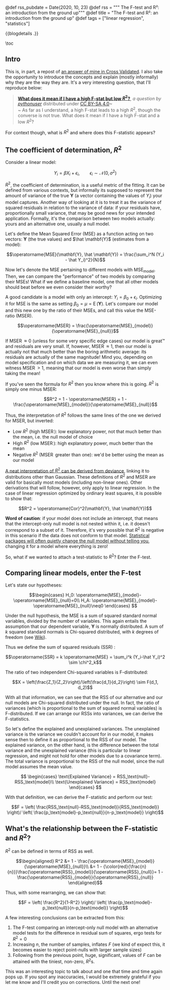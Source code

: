 @def rss_pubdate = Date(2020, 10, 23)
@def rss = """ The F-test and R²: an introduction from the ground up"""
@def title = "The F-test and R²: an introduction from the ground up"
@def tags = ["linear regression", "statistics"]

{{blogdetails .}}

\toc

## Intro

This is, in part, a repost of [an answer of mine in Cross Validated](https://stats.stackexchange.com/a/491084/60613).
I also take the opportunity to introduce the concepts and explain (mostly informally) why they are the way they are.
It's a very interesting question, that I'll reproduce below:

>  [**What does it mean if I have a high F-stat but low $R^2$?**](https://stats.stackexchange.com/q/491069/60613), *a question by [pythonuser](https://stats.stackexchange.com/users/275786/pythonuser)* distributed under [CC BY-SA 4.0](https://creativecommons.org/licenses/by-sa/4.0/)~~~<br>~~~
>  As far as I understand, a high F-stat leads to a high $R^2$, though the converse is not true. What does it mean if I have a high F-stat and a low $R^2$?

For context though, what is $R^2$ and where does this F-statistic appears?

## The coefficient of determination, $R^2$

Consider a linear model:

$$Y_i = \beta X_i + \epsilon_i, \qquad \epsilon_i \sim \mathcal N(0, \sigma^2)$$

$R^2$, the coefficient of determination, is a useful metric of the fitting.
It can be defined from various contexts, but informally its supposed to represent the amount of variance of the true $\mathbf Y$ (a vector containing the values of $Y_i$) your model captures.
Another way of looking at it is to treat it as the variance of squared residuals in relation to the variance of data: if your residuals have, proportionally small variance, that may be good news for your intended application.
Formally, it's the comparison between two models actually: yours and an alternative one, usually a null model.

Let's define the Mean Squared Error (MSE) as a function acting on two vectors: $\mathbf Y$ (the true values) and $\hat \mathbf{Y}$ (estimates from a model):

$$\operatorname{MSE}(\mathbf{Y}, \hat \mathbf{Y}) = \frac{\sum_i^N (Y_i - \hat Y_i)^2}{N}$$

Now let's denote the MSE pertaining to different models with $\operatorname{MSE}_\text{model}$.
Then, we can compare the "performance" of two models by comparing their MSEs!
What if we define a baseline model, one that all other models should beat before we even consider their worthy?

A good candidate is a model with only an intercept: $Y_i = \beta_0 + \epsilon_i$.
Optimizing it for MSE is the same as setting $\beta_0 = \mu = \operatorname{E}(\mathbf Y)$.
Let's compare our model and this new one by the ratio of their MSEs, and call this value the MSE-ratio (MSER).

$$\operatorname{MSER} = \frac{\operatorname{MSE}_{model}}{\operatorname{MSE}_{null}}$$

If $\operatorname{MSER} \approx 0$ (unless for some very specific edge cases) our model is great™ and residuals are very small.
If, however, $\operatorname{MSER} \approx 1$, then our model is actually not that much better than the boring arithmetic average: its residuals are actually of the same magnitude!
Mind you, depending on model specification and on which data we are measuring it, we can even witness $\operatorname{MSER} > 1$, meaning that our model is even worse than simply taking the mean!

If you've seen the formula for $R^2$ then you know where this is going.
$R^2$ is simply one minus MSER:

$$R^2 = 1 - \operatorname{MSER} = 1 - \frac{\operatorname{MSE}_{model}}{\operatorname{MSE}_{null}}$$

Thus, the interpretation of $R^2$ follows the same lines of the one we derived for MSER, but inverted:
 - Low $R^2$ (high $\operatorname{MSER}$): low explanatory power, not that much better than the mean, i.e. the null model of choice
 - High $R^2$ (low $\operatorname{MSER}$): high explanatory power, much better than the mean
 - Negative $R^2$ ($\operatorname{MSER}$ greater than one): we'd be better using the mean as our model

[A neat interpretation of $R^2$ can be derived from deviance](https://stats.stackexchange.com/a/359997/60613), linking it to distributions other than Gaussian.
These definitions of $R^2$ and MSER are valid for basically most models (including non-linear ones).
Other derivations that will follow, however, only apply to linear regression.
In the case of linear regression optimized by ordinary least squares, it is possible to show that:

$$R^2 = \operatorname{Cor}^2(\mathbf{Y}, \hat \mathbf{Y})$$

**Word of caution**: if your model does not include an intercept, that means that the intercept-only null model is not nested within it, i.e. it doesn't correspond to a subset of it.
Therefore, it's very possible that $R^2$ is negative in this scenario if the data does not conform to that model.
[Statistical packages will often quietly change the null model without telling you](https://stats.stackexchange.com/a/26205/60613), changing it for a model where everything is zero!

So, what if we wanted to attach a test-statistic to $R^2$?
Enter the F-test.

## Comparing linear models, enter the F-test

Let's state our hypotheses:

$$\begin{cases}
H_0: \operatorname{MSE}_{model}-\operatorname{MSE}_{null}=0\\
H_A: \operatorname{MSE}_{model}-\operatorname{MSE}_{null}\neq0
\end{cases}
$$

Under the null hypothesis, the MSE is a sum of squared standard normal variables, divided by the number of variables.
This again entails the assumption that our dependent variable, $\mathbf Y$ is normally distributed.
A sum of $k$ squared standard normals is Chi-squared distributed, with $k$ degrees of freedom (see [Wiki](https://en.wikipedia.org/wiki/Chi-square_distribution#Definitions)).

Thus we define the sum of squared residuals (SSR) :

$$\operatorname{SSR} = k \operatorname{MSE} = \sum_i^k (Y_i-\hat Y_i)^2 \sim \chi^2_k$$

The ratio of two independent Chi-squared variables is F-distributed:

$$X = \left(\frac{Z_1}{Z_2}\right)/\left(\frac{d_1}{d_2}\right) \sim F(d_1, d_2)$$

With all that information, we can see that the RSS of our alternative and our null models are Chi-squared distributed under the null.
In fact, the ratio of variances (which is proportional to the sum of squared normal variables) is F-distributed.
If we can arrange our RSSs into variances, we can derive the F-statistics.

So let's define the explained and unexplained variances.
The unexplained variance is the variance we couldn't account for in our model, it makes sense then to define it as proportional to the RSS of our model.
The explained variance, on the other hand, is the difference between the total variance and the unexplained variance (this is particular to linear regression, and might not hold for other models due to a covariance term).
The total variance is proportional to the RSS of the null model, since the null model assumes the mean value.

$$
\begin{cases}
    \text{Explained Variance} = RSS_\text{null}-RSS_\text{model}\\
    \text{Unexplained Variance} = RSS_\text{model}
\end{cases}
$$

With that definition, we can derive the F-statistic and perform our test:

$$F = 
\left(
\frac{RSS_\text{null}-RSS_\text{model}}{RSS_\text{model}}
\right)/
\left(
\frac{p_\text{model}-p_\text{null}}{n-p_\text{model}}
\right)$$

## What's the relationship between the F-statistic and $R^2$?

$R^2$ can be defined in terms of RSS as well.

$$\begin{aligned}
R^2 &=  1 - \frac{\operatorname{MSE}_{model}}{\operatorname{MSE}_{null}}\\
&=  1 - {\color{red}{\frac{n}{n}}}\frac{\operatorname{RSS}_{model}}{\operatorname{RSS}_{null}}=  1 - \frac{\operatorname{RSS}_{model}}{\operatorname{RSS}_{null}}
\end{aligned}$$

Thus, with some rearranging, we can show that:

$$F = 
\left(
\frac{R^2}{1-R^2}
\right)/
\left(
\frac{p_\text{model}-p_\text{null}}{n-p_\text{model}}
\right)$$

A few interesting conclusions can be extracted from this:
1. The F-test comparing an intercept-only null model with an alternative model tests for the difference in residual sum of squares, ergo tests for $R^2 = 0$
2. Increasing $n$, the number of samples, inflates $F$ (we kind of expect this, it becomes easier to reject point-nulls with larger sample sizes)
3. Following from the previous point, huge, significant, values of $F$ can be attained with the tiniest, non-zero, $R^2$s.

This was an interesting topic to talk about and one that time and time again pops up.
If you spot any inaccuracies, I would be extremely grateful if you let me know and I'll credit you on corrections.
Until the next one!